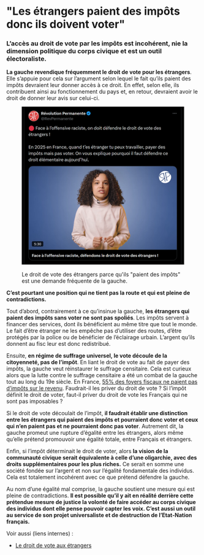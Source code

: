 # "Les étrangers paient des impôts donc ils doivent voter"

### L’accès au droit de vote par les impôts est incohérent, nie la dimension politique du corps civique et est un outil électoraliste.

**La gauche revendique fréquemment le droit de vote pour les étrangers**. Elle s’appuie pour cela sur l’argument selon lequel le fait qu’ils paient des impôts devraient leur donner accès à ce droit. En effet, selon elle, ils contribuent ainsi au fonctionnement du pays et, en retour, devraient avoir le droit de donner leur avis sur celui-ci.

<figure><img src="../.gitbook/assets/image (5) (1) (1) (1).png" alt=""><figcaption><p>Le droit de vote des étrangers parce qu'ils "paient des impôts" est une demande fréquente de la gauche.</p></figcaption></figure>

**C’est pourtant une position qui ne tient pas la route et qui est pleine de contradictions.**

Tout d’abord, contrairement à ce qu’insinue la gauche, **les étrangers qui paient des impôts sans voter ne sont pas spoliés**. Les impôts servent à financer des services, dont ils bénéficient au même titre que tout le monde. Le fait d’être étranger ne les empêche pas d’utiliser des routes, d’être protégés par la police ou de bénéficier de l’éclairage urbain. L’argent qu’ils donnent au fisc leur est donc redistribué.

Ensuite, **en régime de suffrage universel, le vote découle de la citoyenneté, pas de l’impôt**. En liant le droit de vote au fait de payer des impôts, la gauche veut réinstaurer le suffrage censitaire. Cela est curieux alors que la lutte contre le suffrage censitaire a été un combat de la gauche tout au long du 19e siècle. En France, [55% des foyers fiscaux ne paient pas d’impôts sur le revenu](https://www.lafinancepourtous.com/decryptages/finance-perso/revenus-et-fiscalite/impot-sur-le-revenu/les-chiffres-cles-de-l-impot-sur-le-revenu/?utm_source=chatgpt.com). Faudrait-il les priver du droit de vote ? Si l’impôt définit le droit de voter, faut-il priver du droit de vote les Français qui ne sont pas imposables ?

Si le droit de vote découlait de l’impôt, **il faudrait établir une distinction entre les étrangers qui paient des impôts et pourraient donc voter et ceux qui n’en paient pas et ne pourraient donc pas voter**. Autrement dit, la gauche promeut une rupture d’égalité entre les étrangers, alors même qu’elle prétend promouvoir une égalité totale, entre Français et étrangers.

Enfin, si l’impôt déterminait le droit de voter, alors **la vision de la communauté civique serait équivalente à celle d’une oligarchie, avec des droits supplémentaires pour les plus riches.** Ce serait en somme une société fondée sur l’argent et non sur l’égalité fondamentale des individus. Cela est totalement incohérent avec ce que prétend défendre la gauche.

Au nom d’une égalité mal comprise, la gauche soutient une mesure qui est pleine de contradictions. **Il est possible qu’il y ait en réalité derrière cette prétendue mesure de justice la volonté de faire accéder au corps civique des individus dont elle pense pouvoir capter les voix. C’est aussi un outil au service de son projet universaliste et de destruction de l’Etat-Nation français.**



Voir aussi (liens internes) :

* [Le droit de vote aux étrangers](le-droit-de-vote-aux-etrangers.md)
